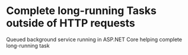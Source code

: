 # Complete long-running Tasks outside of HTTP requests
Queued background service running in ASP.NET Core helping complete long-running task

